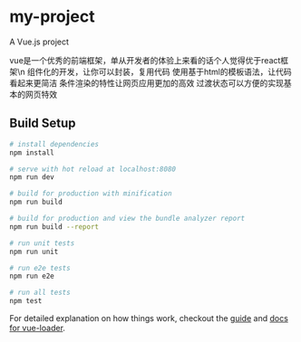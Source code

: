 # my-project

A Vue.js project

vue是一个优秀的前端框架，单从开发者的体验上来看的话个人觉得优于react框架\n
组件化的开发，让你可以封装，复用代码
使用基于html的模板语法，让代码看起来更简洁
条件渲染的特性让网页应用更加的高效
过渡状态可以方便的实现基本的网页特效

## Build Setup

``` bash
# install dependencies
npm install

# serve with hot reload at localhost:8080
npm run dev

# build for production with minification
npm run build

# build for production and view the bundle analyzer report
npm run build --report

# run unit tests
npm run unit

# run e2e tests
npm run e2e

# run all tests
npm test
```

For detailed explanation on how things work, checkout the [guide](http://vuejs-templates.github.io/webpack/) and [docs for vue-loader](http://vuejs.github.io/vue-loader).
